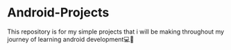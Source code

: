 # Android-Projects
This repository is for my simple projects that i will be making throughout my journey of learning android development💻🤖
